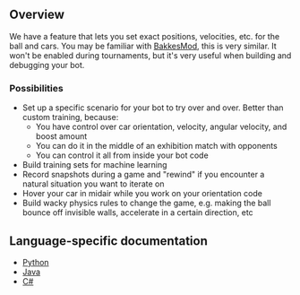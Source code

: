 ## Overview

We have a feature that lets you set exact positions, velocities, etc. for the ball and cars. You may be familiar with [BakkesMod](http://bakkesmod.com/), this is very similar. It won't be enabled during tournaments, but it's very useful when building and debugging your bot.

### Possibilities

- Set up a specific scenario for your bot to try over and over. Better than custom training, because:
  - You have control over car orientation, velocity, angular velocity, and boost amount
  - You can do it in the middle of an exhibition match with opponents
  - You can control it all from inside your bot code
- Build training sets for machine learning
- Record snapshots during a game and "rewind" if you encounter a natural situation you want to iterate on
- Hover your car in midair while you work on your orientation code
- Build wacky physics rules to change the game, e.g. making the ball bounce off invisible walls, accelerate in a certain direction, etc

## Language-specific documentation

- [Python](https://github.com/RLBot/RLBotPythonExample/wiki/Manipulating-Game-State)
- [Java](https://github.com/RLBot/RLBotJavaExample/wiki/Manipulating-Game-State)
- [C#](https://github.com/RLBot/RLBotCSharpExample/wiki/Manipulating-Game-State)
